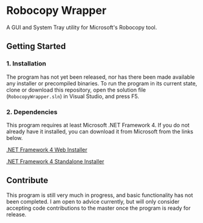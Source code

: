 # Robocopy Wrapper
A GUI and System Tray utility for Microsoft's Robocopy tool.

## Getting Started
### 1. Installation
The program has not yet been released, nor has there been made available any installer or precompiled binaries. To run the program in its current state, clone or download this repository, open the solution file (`RobocopyWrapper.sln`) in Visual Studio, and press F5.
### 2. Dependencies
This program requires at least Microsoft .NET Framework 4. If you do not already have it installed, you can download it from Microsoft from the links below.

[.NET Framework 4 Web Installer](https://www.microsoft.com/en-us/download/details.aspx?id=17851 "https://www.microsoft.com/en-us/download/details.aspx?id=17851")

[.NET Framework 4 Standalone Installer](https://www.microsoft.com/en-US/Download/details.aspx?id=17718 "https://www.microsoft.com/en-US/Download/details.aspx?id=17718")

## Contribute
This program is still very much in progress, and basic functionality has not been completed. I am open to advice currently, but will only consider accepting code contributions to the master once the program is ready for release.
